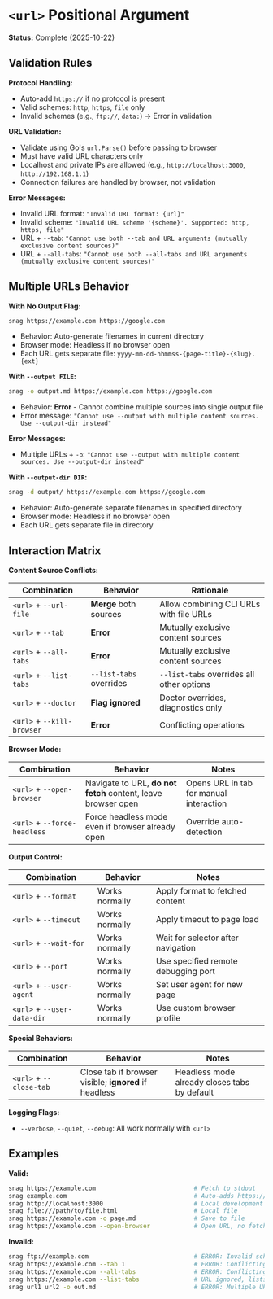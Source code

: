 # `<url>` Positional Argument

**Status:** Complete (2025-10-22)

## Validation Rules

**Protocol Handling:**

- Auto-add `https://` if no protocol is present
- Valid schemes: `http`, `https`, `file` only
- Invalid schemes (e.g., `ftp://`, `data:`) → Error in validation

**URL Validation:**

- Validate using Go's `url.Parse()` before passing to browser
- Must have valid URL characters only
- Localhost and private IPs are allowed (e.g., `http://localhost:3000`, `http://192.168.1.1`)
- Connection failures are handled by browser, not validation

**Error Messages:**

- Invalid URL format: `"Invalid URL format: {url}"`
- Invalid scheme: `"Invalid URL scheme '{scheme}'. Supported: http, https, file"`
- URL + `--tab`: `"Cannot use both --tab and URL arguments (mutually exclusive content sources)"`
- URL + `--all-tabs`: `"Cannot use both --all-tabs and URL arguments (mutually exclusive content sources)"`

## Multiple URLs Behavior

**With No Output Flag:**

```bash
snag https://example.com https://google.com
```

- Behavior: Auto-generate filenames in current directory
- Browser mode: Headless if no browser open
- Each URL gets separate file: `yyyy-mm-dd-hhmmss-{page-title}-{slug}.{ext}`

**With `--output FILE`:**

```bash
snag -o output.md https://example.com https://google.com
```

- Behavior: **Error** - Cannot combine multiple sources into single output file
- Error message: `"Cannot use --output with multiple content sources. Use --output-dir instead"`

**Error Messages:**

- Multiple URLs + `-o`: `"Cannot use --output with multiple content sources. Use --output-dir instead"`

**With `--output-dir DIR`:**

```bash
snag -d output/ https://example.com https://google.com
```

- Behavior: Auto-generate separate filenames in specified directory
- Browser mode: Headless if no browser open
- Each URL gets separate file in directory

## Interaction Matrix

**Content Source Conflicts:**

| Combination              | Behavior                | Rationale                                 |
| ------------------------ | ----------------------- | ----------------------------------------- |
| `<url>` + `--url-file`   | **Merge** both sources  | Allow combining CLI URLs with file URLs   |
| `<url>` + `--tab`        | **Error**               | Mutually exclusive content sources        |
| `<url>` + `--all-tabs`   | **Error**               | Mutually exclusive content sources        |
| `<url>` + `--list-tabs`  | `--list-tabs` overrides | `--list-tabs` overrides all other options |
| `<url>` + `--doctor`     | **Flag ignored**        | Doctor overrides, diagnostics only        |
| `<url>` + `--kill-browser` | **Error**             | Conflicting operations                    |

**Browser Mode:**

| Combination                  | Behavior                                                      | Notes                                   |
| ---------------------------- | ------------------------------------------------------------- | --------------------------------------- |
| `<url>` + `--open-browser`   | Navigate to URL, **do not fetch** content, leave browser open | Opens URL in tab for manual interaction |
| `<url>` + `--force-headless` | Force headless mode even if browser already open              | Override auto-detection                 |

**Output Control:**

| Combination                 | Behavior       | Notes                               |
| --------------------------- | -------------- | ----------------------------------- |
| `<url>` + `--format`        | Works normally | Apply format to fetched content     |
| `<url>` + `--timeout`       | Works normally | Apply timeout to page load          |
| `<url>` + `--wait-for`      | Works normally | Wait for selector after navigation  |
| `<url>` + `--port`          | Works normally | Use specified remote debugging port |
| `<url>` + `--user-agent`    | Works normally | Set user agent for new page         |
| `<url>` + `--user-data-dir` | Works normally | Use custom browser profile          |

**Special Behaviors:**

| Combination             | Behavior                                              | Notes                                        |
| ----------------------- | ----------------------------------------------------- | -------------------------------------------- |
| `<url>` + `--close-tab` | Close tab if browser visible; **ignored** if headless | Headless mode already closes tabs by default |

**Logging Flags:**

- `--verbose`, `--quiet`, `--debug`: All work normally with `<url>`

## Examples

**Valid:**

```bash
snag https://example.com                           # Fetch to stdout
snag example.com                                   # Auto-adds https://
snag http://localhost:3000                         # Local development
snag file:///path/to/file.html                     # Local file
snag https://example.com -o page.md                # Save to file
snag https://example.com --open-browser            # Open URL, no fetch
```

**Invalid:**

```bash
snag ftp://example.com                             # ERROR: Invalid scheme
snag https://example.com --tab 1                   # ERROR: Conflicting sources
snag https://example.com --all-tabs                # ERROR: Conflicting sources
snag https://example.com --list-tabs               # URL ignored, lists tabs from existing browser
snag url1 url2 -o out.md                           # ERROR: Multiple URLs need -d
```
